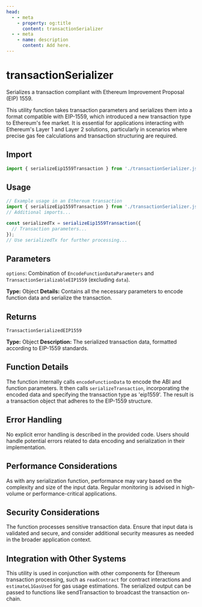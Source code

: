 ```yaml
---
head:
  - - meta
    - property: og:title
      content: transactionSerializer
  - - meta
    - name: description
      content: Add here.
---
```


# transactionSerializer 

Serializes a transaction compliant with Ethereum Improvement Proposal (EIP) 1559.

This utility function takes transaction parameters and serializes them into a format compatible with EIP-1559, which introduced a new transaction type to Ethereum's fee market. It is essential for applications interacting with Ethereum's Layer 1 and Layer 2 solutions, particularly in scenarios where precise gas fee calculations and transaction structuring are required.

## Import

```ts
import { serializeEip1559Transaction } from './transactionSerializer.js';
```

## Usage

```ts
// Example usage in an Ethereum transaction
import { serializeEip1559Transaction } from './transactionSerializer.js';
// Additional imports...

const serializedTx = serializeEip1559Transaction({
  // Transaction parameters...
});
// Use serializedTx for further processing...
```

## Parameters

`options`: Combination of `EncodeFunctionDataParameters` and `TransactionSerializableEIP1559` (excluding `data`).

**Type:** Object
**Details:** Contains all the necessary parameters to encode function data and serialize the transaction.

## Returns

`TransactionSerializedEIP1559`

**Type:** Object
**Description:** The serialized transaction data, formatted according to EIP-1559 standards.

## Function Details

The function internally calls `encodeFunctionData` to encode the ABI and function parameters. It then calls `serializeTransaction`, incorporating the encoded data and specifying the transaction type as 'eip1559'. The result is a transaction object that adheres to the EIP-1559 structure.

## Error Handling

No explicit error handling is described in the provided code. Users should handle potential errors related to data encoding and serialization in their implementation.

## Performance Considerations

As with any serialization function, performance may vary based on the complexity and size of the input data. Regular monitoring is advised in high-volume or performance-critical applications.

## Security Considerations

The function processes sensitive transaction data. Ensure that input data is validated and secure, and consider additional security measures as needed in the broader application context.

## Integration with Other Systems

This utility is used in conjunction with other components for Ethereum transaction processing, such as `readContract` for contract interactions and `estimateL1GasUsed` for gas usage estimations. The serialized output can be passed to functions like sendTransaction to broadcast the transaction on-chain.